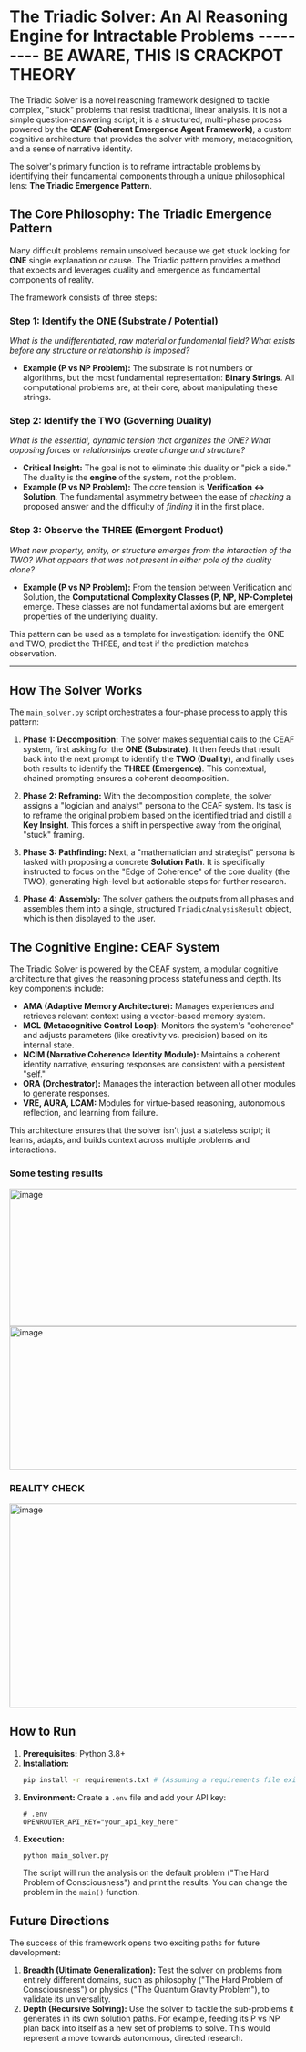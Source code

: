 # The Triadic Solver: An AI Reasoning Engine for Intractable Problems --------- BE AWARE, THIS IS CRACKPOT THEORY

The Triadic Solver is a novel reasoning framework designed to tackle complex, "stuck" problems that resist traditional, linear analysis. It is not a simple question-answering script; it is a structured, multi-phase process powered by the **CEAF (Coherent Emergence Agent Framework)**, a custom cognitive architecture that provides the solver with memory, metacognition, and a sense of narrative identity.

The solver's primary function is to reframe intractable problems by identifying their fundamental components through a unique philosophical lens: **The Triadic Emergence Pattern**.

## The Core Philosophy: The Triadic Emergence Pattern

Many difficult problems remain unsolved because we get stuck looking for **ONE** single explanation or cause. The Triadic pattern provides a method that expects and leverages duality and emergence as fundamental components of reality.

The framework consists of three steps:

### Step 1: Identify the ONE (Substrate / Potential)
*What is the undifferentiated, raw material or fundamental field? What exists before any structure or relationship is imposed?*

- **Example (P vs NP Problem):** The substrate is not numbers or algorithms, but the most fundamental representation: **Binary Strings**. All computational problems are, at their core, about manipulating these strings.

### Step 2: Identify the TWO (Governing Duality)
*What is the essential, dynamic tension that organizes the ONE? What opposing forces or relationships create change and structure?*

- **Critical Insight:** The goal is not to eliminate this duality or "pick a side." The duality is the **engine** of the system, not the problem.
- **Example (P vs NP Problem):** The core tension is **Verification ↔ Solution**. The fundamental asymmetry between the ease of *checking* a proposed answer and the difficulty of *finding* it in the first place.

### Step 3: Observe the THREE (Emergent Product)
*What new property, entity, or structure emerges from the interaction of the TWO? What appears that was not present in either pole of the duality alone?*

- **Example (P vs NP Problem):** From the tension between Verification and Solution, the **Computational Complexity Classes (P, NP, NP-Complete)** emerge. These classes are not fundamental axioms but are emergent properties of the underlying duality.

This pattern can be used as a template for investigation: identify the ONE and TWO, predict the THREE, and test if the prediction matches observation.

---

## How The Solver Works

The `main_solver.py` script orchestrates a four-phase process to apply this pattern:

1.  **Phase 1: Decomposition:** The solver makes sequential calls to the CEAF system, first asking for the **ONE (Substrate)**. It then feeds that result back into the next prompt to identify the **TWO (Duality)**, and finally uses both results to identify the **THREE (Emergence)**. This contextual, chained prompting ensures a coherent decomposition.

2.  **Phase 2: Reframing:** With the decomposition complete, the solver assigns a "logician and analyst" persona to the CEAF system. Its task is to reframe the original problem based on the identified triad and distill a **Key Insight**. This forces a shift in perspective away from the original, "stuck" framing.

3.  **Phase 3: Pathfinding:** Next, a "mathematician and strategist" persona is tasked with proposing a concrete **Solution Path**. It is specifically instructed to focus on the "Edge of Coherence" of the core duality (the TWO), generating high-level but actionable steps for further research.

4.  **Phase 4: Assembly:** The solver gathers the outputs from all phases and assembles them into a single, structured `TriadicAnalysisResult` object, which is then displayed to the user.

## The Cognitive Engine: CEAF System

The Triadic Solver is powered by the CEAF system, a modular cognitive architecture that gives the reasoning process statefulness and depth. Its key components include:

-   **AMA (Adaptive Memory Architecture):** Manages experiences and retrieves relevant context using a vector-based memory system.
-   **MCL (Metacognitive Control Loop):** Monitors the system's "coherence" and adjusts parameters (like creativity vs. precision) based on its internal state.
-   **NCIM (Narrative Coherence Identity Module):** Maintains a coherent identity narrative, ensuring responses are consistent with a persistent "self."
-   **ORA (Orchestrator):** Manages the interaction between all other modules to generate responses.
-   **VRE, AURA, LCAM:** Modules for virtue-based reasoning, autonomous reflection, and learning from failure.

This architecture ensures that the solver isn't just a stateless script; it learns, adapts, and builds context across multiple problems and interactions.


### Some testing results

<img width="783" height="242" alt="image" src="https://github.com/user-attachments/assets/946e9825-3c67-4875-b6c5-ba48e045fc42" />
<img width="783" height="252" alt="image" src="https://github.com/user-attachments/assets/9173f05f-edba-4417-b66f-ea2449d295f3" />

### REALITY CHECK
<img width="593" height="358" alt="image" src="https://github.com/user-attachments/assets/fa17e273-9fcc-4edf-92b1-79685f1fc114" />


## How to Run

1.  **Prerequisites:** Python 3.8+
2.  **Installation:**
    ```bash
    pip install -r requirements.txt # (Assuming a requirements file exists)
    ```
3.  **Environment:** Create a `.env` file and add your API key:
    ```
    # .env
    OPENROUTER_API_KEY="your_api_key_here"
    ```
4.  **Execution:**
    ```bash
    python main_solver.py
    ```
    The script will run the analysis on the default problem ("The Hard Problem of Consciousness") and print the results. You can change the problem in the `main()` function.

## Future Directions

The success of this framework opens two exciting paths for future development:

1.  **Breadth (Ultimate Generalization):** Test the solver on problems from entirely different domains, such as philosophy ("The Hard Problem of Consciousness") or physics ("The Quantum Gravity Problem"), to validate its universality.
2.  **Depth (Recursive Solving):** Use the solver to tackle the sub-problems it generates in its own solution paths. For example, feeding its P vs NP plan back into itself as a new set of problems to solve. This would represent a move towards autonomous, directed research.
